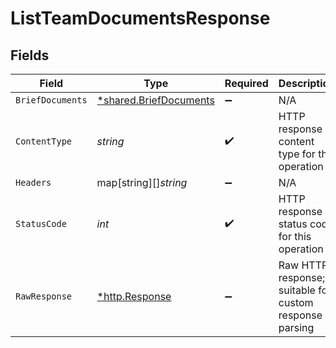 # ListTeamDocumentsResponse


## Fields

| Field                                                           | Type                                                            | Required                                                        | Description                                                     |
| --------------------------------------------------------------- | --------------------------------------------------------------- | --------------------------------------------------------------- | --------------------------------------------------------------- |
| `BriefDocuments`                                                | [*shared.BriefDocuments](../../models/shared/briefdocuments.md) | :heavy_minus_sign:                                              | N/A                                                             |
| `ContentType`                                                   | *string*                                                        | :heavy_check_mark:                                              | HTTP response content type for this operation                   |
| `Headers`                                                       | map[string][]*string*                                           | :heavy_minus_sign:                                              | N/A                                                             |
| `StatusCode`                                                    | *int*                                                           | :heavy_check_mark:                                              | HTTP response status code for this operation                    |
| `RawResponse`                                                   | [*http.Response](https://pkg.go.dev/net/http#Response)          | :heavy_minus_sign:                                              | Raw HTTP response; suitable for custom response parsing         |